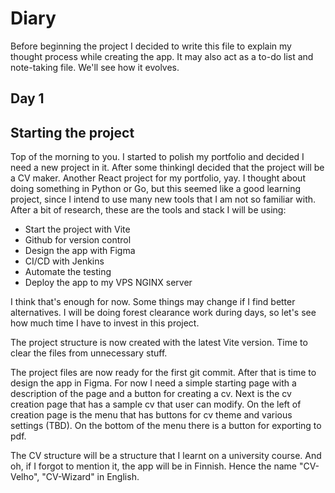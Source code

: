 # Diary
Before beginning the project I decided to write this file to explain my thought process while creating the app.
It may also act as a to-do list and note-taking file. We'll see how it evolves.

## Day 1

## Starting the project
Top of the morning to you. I started to polish my portfolio and decided I need a new project in it. After some thinkingI decided that the project will be a CV maker. Another React project for my portfolio, yay. I thought about doing
something in Python or Go, but this seemed like a good learning project, since I intend to use many new tools that I am not so familiar with. After a bit of research, these are the tools and stack I will be using:

- Start the project with Vite
- Github for version control
- Design the app with Figma
- CI/CD with Jenkins
- Automate the testing
- Deploy the app to my VPS NGINX server

I think that's enough for now. Some things may change if I find better alternatives. I will be doing forest clearance work during days, so let's see how much time I have to invest in this project.

The project structure is now created with the latest Vite version. Time to clear the files from unnecessary stuff.

The project files are now ready for the first git commit. After that is time to design the app in Figma. For now I need a simple starting page with a description of the page and a button for creating a cv. Next is the cv creation page that has a sample cv that user can modify. On the left of creation page is the menu that has buttons for cv theme and various settings (TBD). On the bottom of the menu there is a button for exporting to pdf.

The CV structure will be a structure that I learnt on a university course. And oh, if I forgot to mention it, the app will be in Finnish. Hence the name "CV-Velho", "CV-Wizard" in English.


